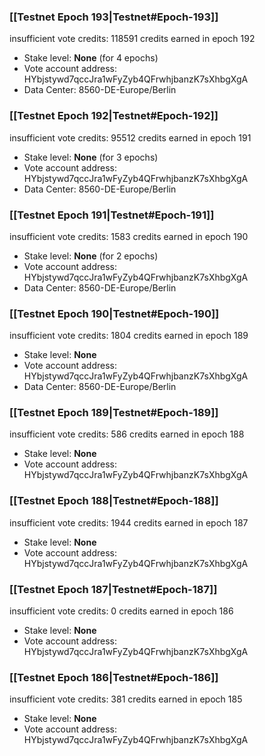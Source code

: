 ### [[Testnet Epoch 193|Testnet#Epoch-193]]
insufficient vote credits: 118591 credits earned in epoch 192
* Stake level: **None** (for 4 epochs)
* Vote account address: HYbjstywd7qccJra1wFyZyb4QFrwhjbanzK7sXhbgXgA
* Data Center: 8560-DE-Europe/Berlin
### [[Testnet Epoch 192|Testnet#Epoch-192]]
insufficient vote credits: 95512 credits earned in epoch 191
* Stake level: **None** (for 3 epochs)
* Vote account address: HYbjstywd7qccJra1wFyZyb4QFrwhjbanzK7sXhbgXgA
* Data Center: 8560-DE-Europe/Berlin
### [[Testnet Epoch 191|Testnet#Epoch-191]]
insufficient vote credits: 1583 credits earned in epoch 190
* Stake level: **None** (for 2 epochs)
* Vote account address: HYbjstywd7qccJra1wFyZyb4QFrwhjbanzK7sXhbgXgA
* Data Center: 8560-DE-Europe/Berlin
### [[Testnet Epoch 190|Testnet#Epoch-190]]
insufficient vote credits: 1804 credits earned in epoch 189
* Stake level: **None**
* Vote account address: HYbjstywd7qccJra1wFyZyb4QFrwhjbanzK7sXhbgXgA
* Data Center: 8560-DE-Europe/Berlin
### [[Testnet Epoch 189|Testnet#Epoch-189]]
insufficient vote credits: 586 credits earned in epoch 188
* Stake level: **None**
* Vote account address: HYbjstywd7qccJra1wFyZyb4QFrwhjbanzK7sXhbgXgA
### [[Testnet Epoch 188|Testnet#Epoch-188]]
insufficient vote credits: 1944 credits earned in epoch 187
* Stake level: **None**
* Vote account address: HYbjstywd7qccJra1wFyZyb4QFrwhjbanzK7sXhbgXgA
### [[Testnet Epoch 187|Testnet#Epoch-187]]
insufficient vote credits: 0 credits earned in epoch 186
* Stake level: **None**
* Vote account address: HYbjstywd7qccJra1wFyZyb4QFrwhjbanzK7sXhbgXgA
### [[Testnet Epoch 186|Testnet#Epoch-186]]
insufficient vote credits: 381 credits earned in epoch 185
* Stake level: **None**
* Vote account address: HYbjstywd7qccJra1wFyZyb4QFrwhjbanzK7sXhbgXgA